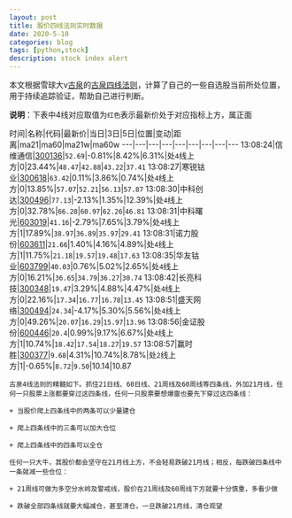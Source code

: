 ```yaml
---
layout: post
title: 股价四线法则实时数据
date: 2020-5-10
categories: blog
tags: [python,stock]
description: stock index alert
---
```



本文根据雪球大v[古泉](https://xueqiu.com/u/7148646888)的[古泉四线法则](https://xueqiu.com/7148646888/130498192)，计算了自己的一些自选股当前所处位置，用于持续追踪验证，帮助自己进行判断。

**说明**：下表中4线对应取值为`红色`表示最新价处于对应指标上方，属正面

时间|名称|代码|最新价|当日|3日|5日|位置|变动|距离|ma21|ma60|ma21w|ma60w
---|---|---|---|---|---|---|---|---
13:08:24|信维通信|[300136](https://xueqiu.com/S/SZ300136)|`52.69`|-0.81%|8.42%|6.31%|处`4`线上方|0|23.44%|`48.47`|`42.88`|`43.22`|`37.41`
13:08:27|寒锐钴业|[300618](https://xueqiu.com/S/SZ300618)|`63.42`|0.11%|3.86%|0.74%|处`4`线上方|0|13.85%|`57.07`|`52.21`|`56.13`|`57.87`
13:08:30|中科创达|[300496](https://xueqiu.com/S/SZ300496)|`77.13`|-2.13%|1.35%|12.39%|处`4`线上方|0|32.78%|`66.28`|`60.97`|`62.26`|`46.81`
13:08:31|中科曙光|[603019](https://xueqiu.com/S/SH603019)|`41.16`|-2.79%|7.65%|3.79%|处`4`线上方|1|17.89%|`38.97`|`36.89`|`35.97`|`29.41`
13:08:31|诺力股份|[603611](https://xueqiu.com/S/SH603611)|`21.66`|1.40%|4.16%|4.89%|处`4`线上方|1|11.75%|`21.18`|`19.57`|`19.48`|`17.63`
13:08:35|华友钴业|[603799](https://xueqiu.com/S/SH603799)|`40.03`|0.76%|5.02%|2.65%|处`4`线上方|0|16.21%|`36.65`|`34.79`|`36.27`|`30.74`
13:08:42|长亮科技|[300348](https://xueqiu.com/S/SZ300348)|`19.47`|3.29%|4.88%|4.47%|处`4`线上方|0|22.16%|`17.34`|`16.77`|`16.78`|`13.45`
13:08:51|盛天网络|[300494](https://xueqiu.com/S/SZ300494)|`24.34`|-4.17%|5.30%|5.56%|处`4`线上方|0|49.26%|`20.07`|`16.29`|`15.97`|`13.96`
13:08:56|金证股份|[600446](https://xueqiu.com/S/SH600446)|`20.4`|0.99%|9.17%|6.67%|处`4`线上方|1|10.74%|`18.42`|`17.54`|`18.27`|`19.57`
13:08:57|赢时胜|[300377](https://xueqiu.com/S/SZ300377)|`9.68`|4.31%|10.74%|8.78%|处`2`线上方|1|-0.65%|`8.72`|`9.50`|10.14|10.87

```
古泉4线法则的精髓如下。抓住21日线、60日线、21周线及60周线等四条线，外加21月线，任何一只股票上涨都要穿过这四条线，任何一只股票要想爆雷也要先下穿过这四条线：

+ 当股价爬上四条线中的两条可以少量建仓

+ 爬上四条线中的三条可以加大仓位

+ 爬上四条线中的四条可以全仓

任何一只大牛，其股价都会坚守在21月线上方，不会轻易跌破21月线；相反，每跌破四条线中一条就减一些仓位：

+ 21周线可做为多空分水岭及警戒线，股价在21周线及60周线下方就要十分慎重，多看少做

+ 跌破全部四条线就要大幅减仓，甚至清仓，一旦跌破21月线，清仓观望
```